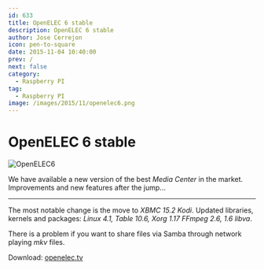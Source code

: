 ```yaml
---
id: 633
title: OpenELEC 6 stable
description: OpenELEC 6 stable
author: Jose Cerrejon
icon: pen-to-square
date: 2015-11-04 10:40:00
prev: /
next: false
category:
  - Raspberry PI
tag:
  - Raspberry PI
image: /images/2015/11/openelec6.png
---
```


# OpenELEC 6 stable

![OpenELEC6](/images/2015/11/openelec6.png)

We have available a new version of the best *Media Center* in the market. Improvements and new features after the jump...

- - -
The most notable change is the move to *XBMC 15.2 Kodi*. Updated libraries, kernels and packages: *Linux 4.1, Table 10.6, Xorg 1.17 FFmpeg 2.6, 1.6 libva*.

There is a problem if you want to share files via Samba through network playing *mkv* files.

Download: [openelec.tv](http://openelec.tv/get-openelec)